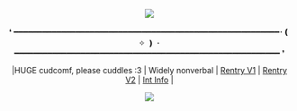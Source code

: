 <p align="center">
<img src="https://64.media.tumblr.com/c66f911670983fd7ce97f259c4c19612/3be22cedc5d45724-bb/s1280x1920/ee0526fa02159651538e122728d6351c832176c2.pnj"/>
  <div align="center">
❛ ━━━━━━━━━━━━━━━━━━━━━━━━━━━━━━━━━━━━━━━━━━━━━━━━━━━━━━━━･❪ ✧ ❫ ･━━━━━━━━━━━━━━━━━━━━━━━━━━━━━━━━━━━━━━━━━━━━━━━━━━━━━━━━ ❜
    
|HUGE cudcomf, please cuddles :3 | Widely nonverbal | [Rentry V1](https://rentry.co/belovedstar) | [Rentry V2](https://rentry.co/Artisticflow) | [Int Info](https://rentry.co/starscomfort) | 



![](https://komarev.com/ghpvc/?username=Ivanddal&color=blue&style=flat&label=VISITORS&abbreviated=true)
<!--
**MirroredVeracity/MirroredVeracity** is a ✨ _special_ ✨ repository because its `README.md` (this file) appears on your GitHub profile.

Here are some ideas to get you started:

- 🔭 I’m currently working on ...
- 🌱 I’m currently learning ...
- 👯 I’m looking to collaborate on ...
- 🤔 I’m looking for help with ...
- 💬 Ask me about ...
- 📫 How to reach me: ...
- 😄 Pronouns: ...
- ⚡ Fun fact: ...
-->
